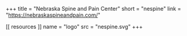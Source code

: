 +++
title = "Nebraska Spine and Pain Center"
short = "nespine"
link = "https://nebraskaspineandpain.com/"

[[ resources ]]
    name = "logo"
    src = "nespine.svg"
+++